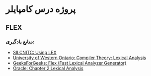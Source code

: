 # پروژه درس کامپایلر
## FLEX
### منابع یادگیری:
- [SILCNITC: Using LEX](https://silcnitc.github.io/lex.html)
- [University of Western Ontario: Compiler Theory: Lexical Analysis](https://www.csd.uwo.ca/~mmorenom/CS447/Lectures/Lexical.html/node9.html)
- [GeeksForGeeks: Flex (Fast Lexical Analyzer Generator)](https://www.geeksforgeeks.org/flex-fast-lexical-analyzer-generator/)
- [Oracle: Chapter 2 Lexical Analysis](https://docs.oracle.com/cd/E19504-01/802-5880/6i9k05dgg/index.html)